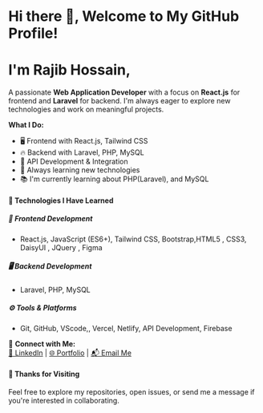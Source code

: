 # Hi there 👋, Welcome to My GitHub Profile!
# I'm Rajib Hossain,
A passionate **Web Application Developer** with a focus on **React.js** for frontend and **Laravel** for backend. I'm always eager to explore new technologies and work on meaningful projects.

**What I Do:**  
- 🖥️ Frontend with React.js, Tailwind CSS  
- 🔥 Backend with Laravel, PHP, MySQL 
- 📡 API Development & Integration  
- 🎯 Always learning new technologies  
- 📚 I'm currently learning about PHP(Laravel), and MySQL 

#### 🚀 Technologies I Have Learned

##### 🔧 **Frontend Development**  
- React.js, JavaScript (ES6+), Tailwind CSS, Bootstrap,HTML5 , CSS3, DaisyUI , JQuery , Figma

##### 🖥️ **Backend Development**  
- Laravel, PHP, MySQL

##### ⚙️ **Tools & Platforms**  
- Git, GitHub, VScode,, Vercel, Netlify, API Development,  Firebase



🔗 **Connect with Me:**  
[💼 LinkedIn](https://www.linkedin.com/in/rajibhossainimran) | [🌐 Portfolio](https://rajibhossain.netlify.app/) | [📬 Email Me](mailto:rajibhossainimran@email.com)  


#### 🔔 **Thanks for Visiting**  
Feel free to explore my repositories, open issues, or send me a message if you're interested in collaborating.





